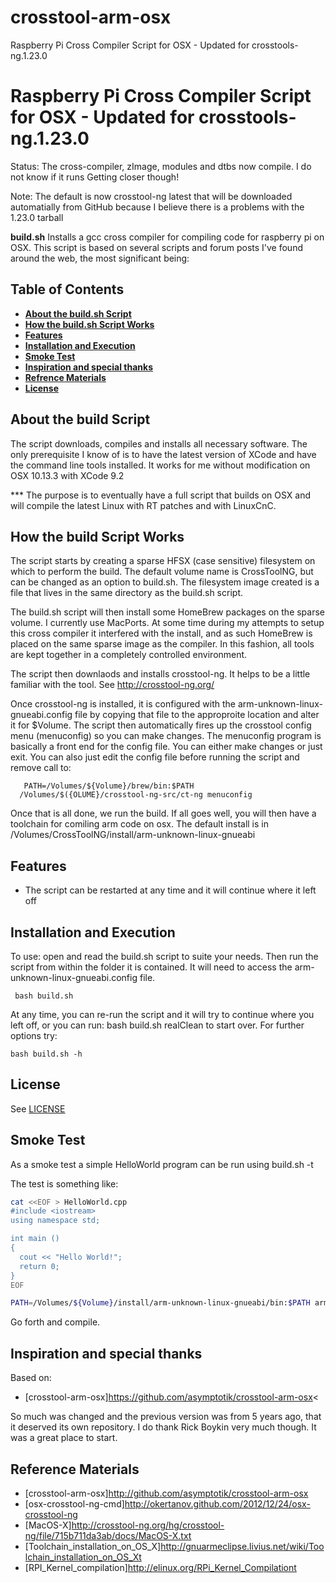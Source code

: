 # crosstool-arm-osx
Raspberry Pi Cross Compiler Script for OSX - Updated for crosstools-ng.1.23.0
# Raspberry Pi Cross Compiler Script for OSX - Updated for crosstools-ng.1.23.0

Status: The cross-compiler, zImage, modules and dtbs now compile.  I do not know if it runs 
        Getting closer though!

Note: The default is now crosstool-ng latest that will be downloaded
      automatially from  GitHub because I believe there is a problems
      with the 1.23.0 tarball

**build.sh** Installs a gcc cross compiler for compiling code for raspberry pi on OSX.
This script is based on several scripts and forum posts I've found around 
the web, the most significant being: 

Table of Contents
----------------------
* [**About the build.sh Script**](#about-the-build-script)
* [**How the build.sh Script Works**](#how-the-build-script-works)
* [**Features**](#features)
* [**Installation and Execution**](#installation_and_execution)
* [**Smoke Test**](#smoke_test)
* [**Inspiration and special thanks**](#inspiration-and-special-thanks)
* [**Refrence Materials**](#reference-materials)
* [**License**](#license)


About the build Script
---------------------------
The script downloads, compiles and installs all necessary software. The only prerequisite I know of is to have the latest version of XCode and have the command line tools installed. It works for me without modification on OSX 10.13.3 with XCode 9.2

*** The purpose is to eventually have a full script that builds on OSX and will compile the latest Linux with RT patches and with LinuxCnC.


How the build Script Works
---------------------------------
The script starts by creating a sparse HFSX (case sensitive) filesystem on which to perform the build. The default volume name is CrossToolNG, but can be changed as an option to build.sh.  The filesystem image created is a file that lives in the same directory as the build.sh script. 

The build.sh script will then install some HomeBrew packages on the sparse volume. I currently use MacPorts. At some time during my attempts to setup this cross compiler it interfered with the install, and as such HomeBrew is placed on the same sparse image as the compiler.  In this fashion, all tools are kept together in a completely controlled environment.

The script then downlaods and installs crosstool-ng. It helps to be a little familiar with the tool. See http://crosstool-ng.org/ 

Once crosstool-ng is installed, it is configured with the arm-unknown-linux-gnueabi.config file by copying that file to the approproite location and alter it for $Volume. The script then automatically fires up the crosstool config menu (menuconfig) so you can make changes. The menuconfig program is basically a front end for the config file. You can either make changes or just exit. You can also just edit the config file before running the script and remove call to:

       PATH=/Volumes/${Volume}/brew/bin:$PATH
      /Volumes/$({OLUME}/crosstool-ng-src/ct-ng menuconfig

Once that is all done, we run the build. If all goes well, you will then have a toolchain for comiling arm code on osx. The default install is in /Volumes/CrossToolNG/install/arm-unknown-linux-gnueabi

Features
-----------
   - The script can be restarted at any time and it will continue where it left off

Installation and Execution
--------------------------------
To use: open and read the build.sh script to suite your needs. Then run the script from within the folder it is contained. It will need to access the arm-unknown-linux-gnueabi.config file. 

     bash build.sh 

At any time, you can re-run the script and it will try to continue where you left off, or you can run: bash build.sh realClean to start over.  For further options try:

    bash build.sh -h

License
-----------
See [LICENSE](LICENSE)


Smoke Test
---------------
As a smoke test a simple HelloWorld program can be run using
   build.sh -t

The test is something like:

```bash
cat <<EOF > HelloWorld.cpp
#include <iostream>
using namespace std;

int main ()
{
  cout << "Hello World!";
  return 0;
}
EOF

PATH=/Volumes/${Volume}/install/arm-unknown-linux-gnueabi/bin:$PATH arm-linux-gnueabihf-g++ HelloWorld.cpp -o HelloWorld
```

Go forth and compile.


Inspiration and special thanks
------------------------------
Based on:<br>
* [crosstool-arm-osx]https://github.com/asymptotik/crosstool-arm-osx<<BR>
  
So much was changed and the previous version was from 5 years ago, that it deserved its own repository.  I do thank Rick Boykin very much though.  It was a great place to start.
  
Reference Materials
------------------------
* [crosstool-arm-osx]http://github.com/asymptotik/crosstool-arm-osx<BR>
* [osx-crosstool-ng-cmd]http://okertanov.github.com/2012/12/24/osx-crosstool-ng<BR>
* [MacOS-X]http://crosstool-ng.org/hg/crosstool-ng/file/715b711da3ab/docs/MacOS-X.txt<BR>
* [Toolchain_installation_on_OS_X]http://gnuarmeclipse.livius.net/wiki/Toolchain_installation_on_OS_Xt<BR>
* [RPI_Kernel_compilation]http://elinux.org/RPi_Kernel_Compilationt<BR>



<!---
Link References
-->



[about-the-build-script]:https://github.com/ztalbot2000/crosstool-arm-osx/#about-the-build-script
[how-the-build-script-works]:https://github.com/ztalbot2000/crosstool-arm-osx/#how-the-build-script-works
[features]:https://github.com/ztalbot2000/crosstool-arm-osx/#features
[smoke-test]:https://github.com/ztalbot2000/crosstool-arm-osx/#smoke-test
[reference-material]:https://github.com/ztalbot2000/crosstool-arm-osx/#reference-material
[license]:https://github.com/ztalbot2000/crosstool-arm-osx/#license


